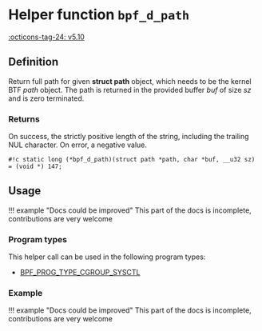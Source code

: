 # Helper function `bpf_d_path`

<!-- [FEATURE_TAG](bpf_d_path) -->
[:octicons-tag-24: v5.10](https://github.com/torvalds/linux/commit/6e22ab9da79343532cd3cde39df25e5a5478c692)
<!-- [/FEATURE_TAG] -->

## Definition

<!-- [HELPER_FUNC_DEF] -->
Return full path for given **struct path** object, which needs to be the kernel BTF _path_ object. The path is returned in the provided buffer _buf_ of size _sz_ and is zero terminated.



### Returns

On success, the strictly positive length of the string, including the trailing NUL character. On error, a negative value.

`#!c static long (*bpf_d_path)(struct path *path, char *buf, __u32 sz) = (void *) 147;`
<!-- [/HELPER_FUNC_DEF] -->

## Usage

!!! example "Docs could be improved"
    This part of the docs is incomplete, contributions are very welcome

### Program types

This helper call can be used in the following program types:

<!-- DO NOT EDIT MANUALLY -->
<!-- [HELPER_FUNC_PROG_REF] -->
 * [BPF_PROG_TYPE_CGROUP_SYSCTL](../program-type/BPF_PROG_TYPE_CGROUP_SYSCTL.md)
<!-- [/HELPER_FUNC_PROG_REF] -->

### Example

!!! example "Docs could be improved"
    This part of the docs is incomplete, contributions are very welcome
